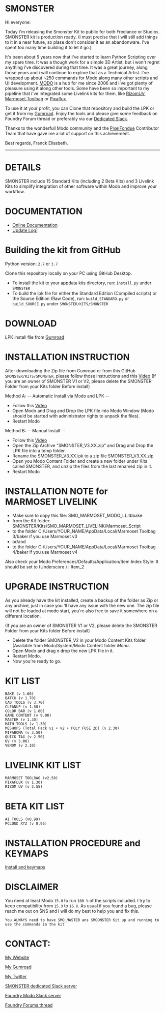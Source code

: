 # SMONSTER
Hi everyone.

Today i'm releasing the Smonster Kit to public for both Freelance or Studios. SMONSTER kit is production ready.
(I must precise that i will still add things to it in a near future, so plase don't consider it as an abandonware. I've spent too many time building it to let it go.)

It's been about 5 years now that i've started to learn Python Scripting over my spare time. It was a though work for a simple 3D Artist, but i won't regret anything i've discovered during that time. It was a great journey, along those years and i will continue to explore that as a Technical Artist.
I've wrapped up about ~250 commands for Modo along many other scripts and UI development.
[MODO](https://www.foundry.com/products/modo) is a hub for me since 2006 and i've got plenty of pleasure using it along other tools.
Some have been so important to my pipeline that i've integrated some Livelink kits for them, like [RizomUV](https://www.rizom-lab.com/), [Marmoset Toolbag](https://marmoset.co/toolbag/) or [Pixaflux](http://pixaflux.com/). 

To use it at your profit, you can Clone that repository and build the LPK or get it from my [Gumroad](https://smoluck.gumroad.com/l/Smonster-v3).
Enjoy the tools and please give some feedback on Foundry Forum thread or preferably via our [Dedicated Slack](https://join.slack.com/t/smonster/shared_invite/zt-1dkpid10n-QK4gn4UAk6iG5wv7ISEdnQ).

Thanks to the wonderfull Modo community and the [PixelFondue](https://www.pixelfondue.com/) Contributor Team that have gave me a lot of support on this achievement.

Best regards, Franck Elisabeth.

---

# DETAILS
SMONSTER include 15 Standard Kits (including 2 Beta Kits) and 3 Livelink Kits to simplify integration of other software within Modo and improve your workflow.

# DOCUMENTATION
- [Online Documentation](https://smonster-doc.readthedocs.io/en/latest)
- [Update Log](https://smonster-doc.readthedocs.io/en/latest/updatelog.html)]



# Building the kit from GitHub
Python version: `2.7` or `3.7`  

Clone this repository locally on your PC using GitHub Desktop.
- To install the kit to your appdata kits directory, run: `install.py` under `SMONSTER`
- To build the lpk file for either the Standard Edition (Compiled scripts) or the Source Edition (Raw Code), run: `build_STANDARD.py` or `build_SOURCE.py` under `SMONSTER/KITS/SMONSTER`



# DOWNLOAD
LPK install file from [Gumroad](https://smoluck.gumroad.com/l/Smonster-v3)



# INSTALLATION INSTRUCTION
After downloading the Zip file from Gumroad or from this GitHub `SMONSTER/KITS/SMONSTER`, please follow those instructions and this [Video](https://youtu.be/nJjRuAxuqhU)
(If you are an owner of SMONSTER V1 or V2, please delete the SMONSTER Folder from your Kits folder Before install)



Method A:  -- Automatic Install via Modo and LPK --
- Follow this [Video](https://youtu.be/nJjRuAxuqhU)
- Open Modo and Drag and Drop the LPK file into Modo Window (Modo should be started with administrator rights to unpack the files).
- Restart Modo



Method B:  -- Manual Install --
- Follow this [Video](https://youtu.be/nJjRuAxuqhU)
- Open the Zip Archive "SMONSTER_V3.XX.zip" and Drag and Drop the LPK file into a temp folder.
- Rename the SMONSTER_V3.XX.lpk to a zip file SMONSTER_V3.XX.zip
- Open you Modo Content Folder and create a new folder under Kits called SMONSTER, and unzip the files from the last renamed zip in it.
- Restart Modo



# INSTALLATION NOTE for MARMOSET LIVELINK
- Make sure to copy this file:	SMO_MARMOSET_MODO_LL.tbbake
- from the Kit folder:		SMONSTER/Kits/SMO_MARMOSET_LIVELINK/Marmoset_Script
- to the folder 		C:/Users/YOUR_NAME/AppData/Local/Marmoset Toolbag 3/baker if you use Marmoset v3
- or/and
- to the folder 		C:/Users/YOUR_NAME/AppData/Local/Marmoset Toolbag 4/baker if you use Marmoset v4

Also check your Modo Preferences/Defaults/Application/Item Index Style: It should be set to (Underscore ) : Item_2



# UPGRADE INSTRUCTION
As you already have the kit installed, create a backup of the folder as Zip or any archive,
just in case you 'll have any issue with the new one.
The zip file will not be loaded at modo start, you're also free to save it somewhere on a different location.

(If you are an owner of SMONSTER V1 or V2, please delete the SMONSTER Folder from your Kits folder Before install)

- Delete the folder SMONSTER_V2 in your Modo Content Kits folder (Available from Modo/System/Modo Content folder  *Menu*.
- Open Modo and drag n drop the new LPK file in it.
- Restart Modo.
- Now you're ready to go.



# KIT LIST
    BAKE (v 1.60)
    BATCH (v 1.70)
    CAD TOOLS (v 3.70)
    CLEANUP (v 1.80)
    COLOR BAR (v 1.80)
    GAME CONTENT (v 9.00)
    MASTER (v 1.30)
    MATH TOOLS (v 1.30)
    MESHOPS (Total Pack v1 + v2 + POLY FUSE 2D) (v 2.30)
    MIFABOMA (v 3.50)
    QUICK TAG (v 2.50)
    UV (v 3.00)
    VENOM (v 2.10)
    
    
    
# LIVELINK KIT LIST
    MARMOSET TOOLBAG (v2.50)
    PIXAFLUX (v 1.30)
    RIZOM UV (v 2.55)
    
    
    
# BETA KIT LIST
    AI TOOLS (v0.99)
    PCLOUD XYZ (v 0.95)



# INSTALLATION PROCEDURE and KEYMAPS
[Install and keymaps](https://youtu.be/nJjRuAxuqhU)



# DISCLAIMER
You need at least Modo `15.0` to run `100 %` of the scripts included.
I try to keep compatibility from `15.0` to `16.X`.
As usual if you found a bug, please reach me out on SNS and i will do my best to help you and fix this.

`You ALWAYS need to have SMO_MASTER ans SMOONSTER Kit up and running to use the commands in the kit`



# CONTACT:
[My Website](https://smoluck.com)

[My Gumroad](https://smoluck.gumroad.com)

[My Twitter](https://twitter.com/sm0luck)

[SMONSTER dedicated Slack server](https://join.slack.com/t/smonster/shared_invite/zt-1dkpid10n-QK4gn4UAk6iG5wv7ISEdnQ)

[Foundry Modo Slack server](https://foundry-modo.slack.com)

[Foundry Forums thread](https://community.foundry.com/discuss/topic/152258)
